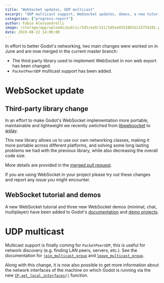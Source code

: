```yaml
---
title: "WebSocket updates, UDP multicast"
excerpt: "UDP multicast support, WebSocket updates, demos, a new tutorial."
categories: ["progress-report"]
author: Fabio Alessandrelli
image: /storage/app/uploads/public/5d5/ea9/151/5d5ea9151801b115754281.png
date: 2019-08-22 14:00:00
---
```


In effort to better Godot's networking, two main changes were worked on in June and are now merged in the current master branch:

- The third party library used to implement WebSocket in non web export has been changed.
- `PacketPeerUDP` multicast support has been added.

WebSocket update
================

Third-party library change
--------------------------

In an effort to make Godot's WebSocket implementation more portable, maintainable and lightweight we recently swtiched from [libwebsocket](https://libwebsockets.org/) to [wslay](https://tatsuhiro-t.github.io/wslay/).

This new library allows us to use our own networking classes, making it more portable across different platforms, and solving some long lasting problems we had with the previous library, while also decreasing the overall code size.

More details are provided in the [merged pull request](https://github.com/godotengine/godot/pull/30263).

If you are using WebSocket in your project please try out these changes and report any issue you might encounter.

WebSocket tutorial and demos
----------------------------

A new WebSocket tutorial and three new WebSocket demos (minimal, chat, multiplayer) have been added to Godot's [documentation](http://docs.godotengine.org/en/latest/tutorials/networking/websocket.html) and [demo projects](https://github.com/godotengine/godot-demo-projects/pull/343).

UDP multicast
=============

Multicast support is finally coming for `PacketPeerUDP`, this is useful for network discovery (e.g. finding LAN peers, servers, etc.). See the documentation for [`join_multicast_group`](https://docs.godotengine.org/en/latest/classes/class_packetpeerudp.html#class-packetpeerudp-method-join-multicast-group) and [`leave_multicast_group`](https://docs.godotengine.org/en/latest/classes/class_packetpeerudp.html#class-packetpeerudp-method-leave-multicast-group).

Along with this change, it is now also possible to get more information about the network interfaces of the machine on which Godot is running via the new [`IP.get_local_interfaces()`](https://docs.godotengine.org/en/latest/classes/class_ip.html#class-ip-method-get-local-interfaces) function.